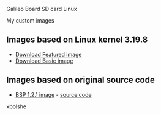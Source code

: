 Galileo Board SD card Linux

My custom images

## Images based on Linux kernel 3.19.8
* [Download Featured image](iot_1.2.0_kernel_3.19.8)
* [Download Basic image](https://github.com/xbolshe/galileo-sources/tree/master/iot_1.2.0_kernel_3.19.8#sd-card-linux-images)

## Images based on original source code
* [BSP 1.2.1 image](https://relvarsoft.com/galileo/galileo_bsp_1.2.1_original_compiled_by_xbolshe.zip) - [source code](https://downloadcenter.intel.com/download/23197/Intel-Quark-BSP)


xbolshe
